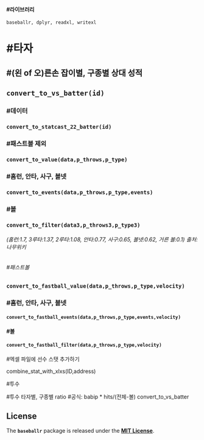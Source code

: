 #### #라이브러리

`baseballr, dplyr, readxl, writexl`

# #타자 

## \#(왼 of 오)른손 잡이별, 구종별 상대 성적

## `convert_to_vs_batter(id)`

### #데이터 

### `convert_to_statcast_22_batter(id)`

### #패스트볼 제외 

### `convert_to_value(data,p_throws,p_type)` 

### #홈런, 안타, 사구, 볼넷      

### `convert_to_events(data,p_throws,p_type,events)` 

### #볼 

### `convert_to_filter(data3,p_throws3,p_type3)` 

###### (홈런:1.7, 3루타:1.37, 2루타:1.08, 안타:0.77, 사구:0.65, 볼넷:0.62, 거른 볼:0.1) 출처:나무위키

###### #패스트볼 

###           `convert_to_fastball_value(data,p_throws,p_type,velocity)` 

### #홈런, 안타, 사구, 볼넷 

####                `convert_to_fastball_events(data,p_throws,p_type,events,velocity)`

#### #볼 

####               `convert_to_fastball_filter(data,p_throws,p_type,velocity)`

#엑셀 파일에 선수 스탯 추가하기

combine_stat_with_xlxs(ID,address)

#투수

#투수 타자별, 구종별 ratio #공식: babip \* hits/(전체-볼) convert_to_vs_batter

## **License**

The **`baseballr`** package is released under the [**MIT License**](https://chat.openai.com/LICENSE).
